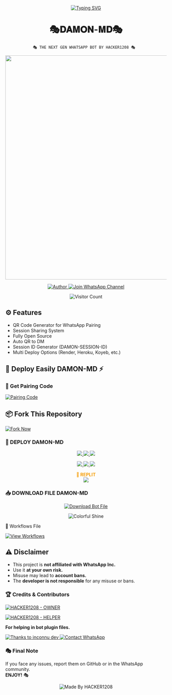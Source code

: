 <p align="center">
  <a href="https://git.io/typing-svg">
    <img src="https://readme-typing-svg.demolab.com?font=Black+Ops+One&size=100&pause=1000&color=FF0000&center=true&width=1000&height=200&lines=DAMON-MD" alt="Typing SVG" />
  </a>
</p>



<h1 align="center">🎭𝐃𝐀𝐌𝐎𝐍-𝐌𝐃🎭</h1>

                🎭 THE NEXT GEN WHATSAPP BOT BY HACKER1208 🎭



<p align="center">
  <img src="https://files.catbox.moe/1le0wt.jpg" width="700"/>
</p>



<p align="center">
  <a href="https://github.com/Hacker1208x">
    <img title="Author" src="https://img.shields.io/badge/Author-HACKER%20-1208-ff004d?style=for-the-badge&logo=github&logoColor=white" />
  </a>
  <a href="https://whatsapp.com/channel/0029VaojbRDKrWR2a38S5O1k">
    <img title="Join WhatsApp Channel" src="https://img.shields.io/badge/Join-WhatsApp%20Channel-25D366?style=for-the-badge&logo=whatsapp&logoColor=white" />
  </a>
</p>



<p align="center">
  <img src="https://profile-counter.glitch.me/DAMON-MD/count.svg" alt="Visitor Count" />
</p>



## ⚙️ Features
- QR Code Generator for WhatsApp Pairing
- Session Sharing System
- Fully Open Source
- Auto QR to DM
- Session ID Generator (DAMON-SESSION-ID)
- Multi Deploy Options (Render, Heroku, Koyeb, etc.)



## 🚀 Deploy Easily DAMON-MD ⚡

### 🔗 Get Pairing Code
[![Pairing Code](https://img.shields.io/badge/Get%20Pairing%20Code-B700FB?style=for-the-badge&logo=codefactor&logoColor=white)](https://damon-md-session-by-hacker1208.onrender.com)


## 📦 Fork This Repository

[![Fork Now](https://img.shields.io/badge/Fork-DAMON--MD-26A69A?style=for-the-badge&logo=github&logoColor=white)](https://github.com/Hacker1208x/DAMON-MD/fork)


### 🚀 DEPLOY DAMON-MD

<p align="center">
  <a href="https://replit.com/github/Hacker1208x/DAMON-MD">
    <img src="https://img.shields.io/badge/Deploy%20To%20Replit-FFA500?style=for-the-badge&logo=replit&logoColor=white" />
  </a>
  <a href="https://railway.app/new/template?template=https://github.com/Hacker1208x/DAMON-MD">
    <img src="https://img.shields.io/badge/Deploy%20To%20Railway-8B5CF6?style=for-the-badge&logo=railway&logoColor=white" />
  </a>
  <a href="https://render.com/">
    <img src="https://img.shields.io/badge/Deploy%20To%20Render-06B6D4?style=for-the-badge&logo=render&logoColor=white" />
  </a>
</p>

<p align="center">
  <a href="https://dashboard.heroku.com/new?template=https://github.com/Hacker1208x/DAMON-MD/tree/main">
    <img src="https://img.shields.io/badge/Deploy-Heroku-FF004D?style=for-the-badge&logo=heroku&logoColor=white" />
  </a>
  <a href="https://host.talkdrove.com/share-bot/82">
    <img src="https://img.shields.io/badge/Deploy-TaikDrove-6971FF?style=for-the-badge&logo=google-cloud&logoColor=white" />
  </a>
  <a href="https://app.koyeb.com/services/deploy?type=git&repository=Hacker1208x/DAMON-MD&ports=3000">
    <img src="https://img.shields.io/badge/Deploy-Koyeb-FF009D?style=for-the-badge&logo=koyeb&logoColor=white" />
  </a>
</p>


<p align="center">
  <b><span style="color:#F59E0B">🚀 REPLIT</span></b><br>
  <a href="https://replit.com/github/Pkdriller/NEXUS-XMD">
    <img src="https://img.shields.io/badge/Deploy%20To%20Replit-FFA500?style=for-the-badge&logo=replit&logoColor=white" />
  </a>
</p>



### 📥 DOWNLOAD FILE DAMON-MD

<p align="center">
  <a href="https://github.com/Hacker1208x/DAMON-MD/archive/refs/heads/main.zip">
    <img src="https://img.shields.io/badge/Download%20Bot-file-FF009D?style=for-the-badge&logo=github&logoColor=white" alt="Download Bot File" />
  </a>
</p>

<p align="center">
  <img src="https://i.imgur.com/LyHic3i.gif" alt="Colorful Shine" />
</p>



🧠 Workflows File

[![View Workflows](https://img.shields.io/badge/View-Workflow%20Codes-FF0076?style=for-the-badge&logo=githubactions&logoColor=white)](https://whatsapp.com/channel/0029VaojbRDKrWR2a38S5O1k)


## ⚠️ Disclaimer

- This project is **not affiliated with WhatsApp Inc.**
- Use it **at your own risk.**
- Misuse may lead to **account bans.**
- The **developer is not responsible** for any misuse or bans.



### 🏆 Credits & Contributors

> <a href="https://github.com/Hacker1208x">
  <img alt="HACKER1208 - OWNER" src="https://img.shields.io/badge/OWNER-🎭HACKER%20-1208🎭-FF0000?style=for-the-badge&logo=github" />
</a>

> <a href="https://github.com/Hacker1208x">
  <img alt="HACKER1208 - HELPER" src="https://img.shields.io/badge/HELPER-🎭HACKER%20-1208🎭-00FFC6?style=for-the-badge&logo=github" />
</a>  
<p><b>For helping in bot plugin files.</b></p>

<a href="https://github.com/inconnuboyxtech">
  <img alt="Thanks to inconnu dev" src="https://img.shields.io/badge/Thanks_To-inconnu dev-blueviolet?style=for-the-badge&logo=github" />
</a>




<a href="https://wa.me/+50933864802?text=🎭%20HELLO%20HACKER%20-1208%20🎭">
  <img alt="Contact WhatsApp" src="https://img.shields.io/badge/DEV-🎭HACKER%20-1208%20TECH🎭-25D366?style=for-the-badge&logo=whatsapp&logoColor=white" />
</a>



### 🎭 Final Note

If you face any issues, report them on GitHub or in the WhatsApp community.  
**ENJOY!** 🎭


<p align="center"><img alt="Made By HACKER1208" src="https://img.shields.io/badge/Made%20by-HACKER%20-1208-black?style=for-the-badge&logo=github" /></p>
